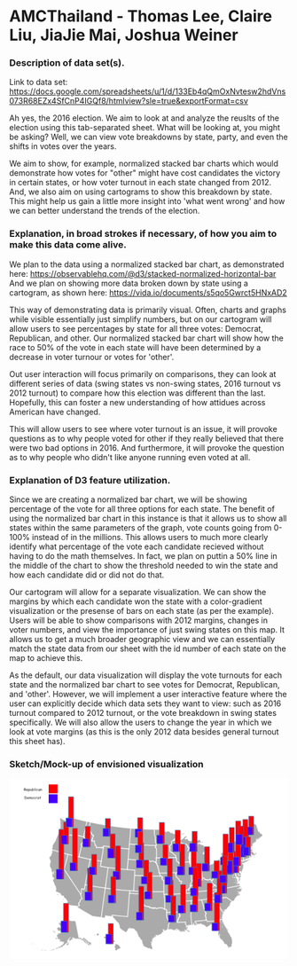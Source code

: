 # AMCThailand - Thomas Lee, Claire Liu, JiaJie Mai, Joshua Weiner

### Description of data set(s).

Link to data set: https://docs.google.com/spreadsheets/u/1/d/133Eb4qQmOxNvtesw2hdVns073R68EZx4SfCnP4IGQf8/htmlview?sle=true&exportFormat=csv

Ah yes, the 2016 election. We aim to look at and analyze the reuslts of the election using this tab-separated sheet. What will be looking at, you might be asking? Well, we can view vote breakdowns by state, party, and even the shifts in votes over the years.

We aim to show, for example, normalized stacked bar charts which would demonstrate how votes for "other" might have cost candidates the victory in certain states, or how voter turnout in each state changed from 2012. And, we also aim on using cartograms to show this breakdown by state. This might help us gain a little more insight into 'what went wrong' and how we can better understand the trends of the election.

### Explanation, in broad strokes if necessary, of how you aim to make this data come alive.

We plan to the data using a normalized stacked bar chart, as demonstrated here: 
https://observablehq.com/@d3/stacked-normalized-horizontal-bar
And we plan on showing more data broken down by state using a cartogram, as shown here:
https://vida.io/documents/s5qo5Gwrct5HNxAD2

This way of demonstrating data is primarily visual. Often, charts and graphs while visible essentially just simplify numbers, but on our cartogram will allow users to see percentages by state for all three votes: Democrat, Republican, and other. Our normalized stacked bar chart will show how the race to 50% of the vote in each state will have been determined by a decrease in voter turnour or votes for 'other'.

Out user interaction will focus primarily on comparisons, they can look at different series of data (swing states vs non-swing states, 2016 turnout vs 2012 turnout) to compare how this election was different than the last. Hopefully, this can foster a new understanding of how attidues across American have changed.

This will allow users to see where voter turnout is an issue, it will provoke questions as to why people voted for other if they really believed that there were two bad options in 2016. And furthermore, it will provoke the question as to why people who didn't like anyone running even voted at all.

### Explanation of D3 feature utilization.

Since we are creating a normalized bar chart, we will be showing percentage of the vote for all three options for each state. The benefit of using the normalized bar chart in this instance is that it allows us to show all states within the same parameters of the graph, vote counts going from 0-100% instead of in the millions. This allows users to much more clearly identify what percentage of the vote each candidate recieved without having to do the math themselves. In fact, we plan on puttin a 50% line in the middle of the chart to show the threshold needed to win the state and how each candidate did or did not do that.

Our cartogram will allow for a separate visualization. We can show the margins by which each candidate won the state with a color-gradient visualization or the presense of bars on each state (as per the example). Users will be able to show comparisons with 2012 margins, changes in voter numbers, and view the importance of just swing states on this map. It allows us to get a much broader geographic view and we can essentially match the state data from our sheet with the id number of each state on the map to achieve this.

As the default, our data visualization will display the vote turnouts for each state and the normalized bar chart to see votes for Democrat, Republican, and 'other'. However, we will implement a user interactive feature where the user can explicitly decide which data sets they want to view: such as 2016 turnout compared to 2012 turnout, or the vote breakdown in swing states specifically. We will also allow the users to change the year in which we look at vote margins (as this is the only 2012 data besides general turnout this sheet has).

### Sketch/Mock-up of envisioned visualization
![alt text](https://raw.githubusercontent.com/JoshWeiner/AMCThailand/master/mockup.png)
